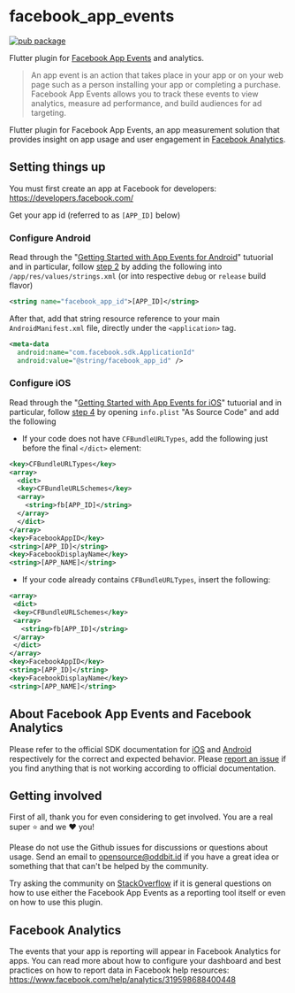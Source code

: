 # facebook_app_events

[![pub package](https://img.shields.io/pub/v/facebook_app_events.svg)](https://pub.dartlang.org/packages/facebook_app_events)

Flutter plugin for [Facebook App Events](https://developers.facebook.com/docs/app-events) and analytics.

> An app event is an action that takes place in your app or on your web page such as a person installing your app or completing a purchase. Facebook App Events allows you to track these events to view analytics, measure ad performance, and build audiences for ad targeting.

Flutter plugin for Facebook App Events, an app measurement solution that provides insight on app usage and user engagement in [Facebook Analytics](https://developers.facebook.com/apps/).

## Setting things up

You must first create an app at Facebook for developers: https://developers.facebook.com/

Get your app id (referred to as `[APP_ID]` below)

### Configure Android

Read through the "[Getting Started with App Events for Android](https://developers.facebook.com/docs/app-events/getting-started-app-events-android)" tutuorial and in particular, follow [step 2](https://developers.facebook.com/docs/app-events/getting-started-app-events-android#2--add-your-facebook-app-id) by adding the following into `/app/res/values/strings.xml` (or into respective `debug` or `release` build flavor)

```xml
<string name="facebook_app_id">[APP_ID]</string>
```

After that, add that string resource reference to your main `AndroidManifest.xml` file, directly under the `<application>` tag.

```xml
<meta-data
  android:name="com.facebook.sdk.ApplicationId"
  android:value="@string/facebook_app_id" />
```

### Configure iOS

Read through the "[Getting Started with App Events for iOS](https://developers.facebook.com/docs/app-events/getting-started-app-events-ios)" tutuorial and in particular, follow [step 4](https://developers.facebook.com/docs/app-events/getting-started-app-events-ios#plist-config) by opening `info.plist` "As Source Code" and add the following

- If your code does not have `CFBundleURLTypes`, add the following just before the final `</dict>` element:

```xml
<key>CFBundleURLTypes</key>
<array>
  <dict>
  <key>CFBundleURLSchemes</key>
  <array>
    <string>fb[APP_ID]</string>
  </array>
  </dict>
</array>
<key>FacebookAppID</key>
<string>[APP_ID]</string>
<key>FacebookDisplayName</key>
<string>[APP_NAME]</string>
```

- If your code already contains `CFBundleURLTypes`, insert the following:

```xml
<array>
 <dict>
 <key>CFBundleURLSchemes</key>
 <array>
   <string>fb[APP_ID]</string>
 </array>
 </dict>
</array>
<key>FacebookAppID</key>
<string>[APP_ID]</string>
<key>FacebookDisplayName</key>
<string>[APP_NAME]</string>
```

## About Facebook App Events and Facebook Analytics

Please refer to the official SDK documentation for
[iOS](https://developers.facebook.com/docs/reference/iossdk/current/FBSDKCoreKit/classes/fbsdkappevents.html)
and
[Android](https://developers.facebook.com/docs/reference/androidsdk/current/facebook/com/facebook/appevents/appeventslogger.html) respectively for the correct and expected behavior. Please
[report an issue](https://github.com/oddbit/flutter_facebook_app_events/issues)
if you find anything that is not working according to official documentation.

## Getting involved
First of all, thank you for even considering to get involved. You are a real super :star:  and we :heart:  you!

Please do not use the Github issues for discussions or questions about usage. Send an email to opensource@oddbit.id if you have a great 
idea or something that that can't be helped by the community.

Try asking the community on [StackOverflow](https://stackoverflow.com/search?q=facebook+app+events+flutter) if it is general questions 
on how to use either the Facebook App Events as a reporting tool itself 
or even on how to use this plugin. 

## Facebook Analytics

The events that your app is reporting will appear in Facebook Analytics for apps. You can read more about how to configure your dashboard and best
practices on how to report data in Facebook help resources:
https://www.facebook.com/help/analytics/319598688400448

